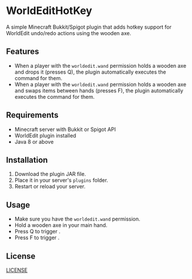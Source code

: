 # WorldEditHotKey

A simple Minecraft Bukkit/Spigot plugin that adds hotkey support for WorldEdit undo/redo actions using the wooden axe.

## Features

- When a player with the `worldedit.wand` permission holds a wooden axe and drops it (presses Q), the plugin automatically executes the  command for them.
- When a player with the `worldedit.wand` permission holds a wooden axe and swaps items between hands (presses F), the plugin automatically executes the  command for them.

## Requirements

- Minecraft server with Bukkit or Spigot API
- WorldEdit plugin installed
- Java 8 or above

## Installation

1. Download the plugin JAR file.
2. Place it in your server's `plugins` folder.
3. Restart or reload your server.

## Usage

- Make sure you have the `worldedit.wand` permission.
- Hold a wooden axe in your main hand.
- Press Q to trigger .
- Press F to trigger .

## License

[LICENSE](LICENSE)